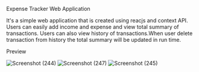 Expense Tracker Web Application

It's a simple web application that is created using reacjs and context API.
Users can easily add income and expense and view total summary of transactions.
Users can also view history of transactions.When user delete transaction from history the total summary will be updated in run time.


Preview

![Screenshot (244)](https://user-images.githubusercontent.com/84621641/224730322-c340389c-cbc0-4086-a74d-c21a54c24789.png)
![Screenshot (247)](https://user-images.githubusercontent.com/84621641/224730287-1bdfeb3c-7276-4d34-968a-26e2bae5cb61.png)
![Screenshot (245)](https://user-images.githubusercontent.com/84621641/224730251-1c93f423-4c25-49bf-8857-2cce3dccd216.png)
